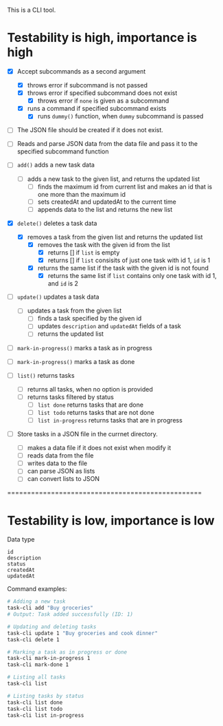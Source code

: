 This is a CLI tool.

# Testability is high, importance is high

- [x] Accept subcommands as a second argument

  - [x] throws error if subcommand is not passed
  - [x] throws error if specified subcommand does not exist
    - [x] throws error if `none` is given as a subcommand
  - [x] runs a command if specified subcommand exists
    - [x] runs `dummy()` function, when `dummy` subcommand is passed

- [ ] The JSON file should be created if it does not exist.
- [ ] Reads and parse JSON data from the data file and pass it to the specified subcommand function
- [ ] `add()` adds a new task data
  - [ ] adds a new task to the given list, and returns the updated list
    - [ ] finds the maximum id from current list and makes an id that is one more than the maximum id
    - [ ] sets createdAt and updatedAt to the current time
    - [ ] appends data to the list and returns the new list
- [x] `delete()` deletes a task data
  - [x] removes a task from the given list and returns the updated list
    - [x] removes the task with the given id from the list
      - [x] returns [] if `list` is empty
      - [x] returns [] if `list` consisits of just one task with id 1, `id` is 1
    - [x] returns the same list if the task with the given id is not found
      - [x] returns the same list if `list` contains only one task with id 1, and `id` is 2
- [ ] `update()` updates a task data
  - [ ] updates a task from the given list
    - [ ] finds a task specified by the given id
    - [ ] updates `description` and `updatedAt` fields of a task
    - [ ] returns the updated list
- [ ] `mark-in-progress()` marks a task as in progress
- [ ] `mark-in-progress()` marks a task as done

- [ ] `list()` returns tasks

  - [ ] returns all tasks, when no option is provided
  - [ ] returns tasks filtered by status
    - [ ] `list done` returns tasks that are done
    - [ ] `list todo` returns tasks that are not done
    - [ ] `list in-progress` returns tasks that are in progress

- [ ] Store tasks in a JSON file in the currnet directory.
  - [ ] makes a data file if it does not exist when modify it
  - [ ] reads data from the file
  - [ ] writes data to the file
  - [ ] can parse JSON as lists
  - [ ] can convert lists to JSON

=================================================

# Testability is low, importance is low

Data type

```
id
description
status
createdAt
updatedAt
```

Command examples:

```bash
# Adding a new task
task-cli add "Buy groceries"
# Output: Task added successfully (ID: 1)

# Updating and deleting tasks
task-cli update 1 "Buy groceries and cook dinner"
task-cli delete 1

# Marking a task as in progress or done
task-cli mark-in-progress 1
task-cli mark-done 1

# Listing all tasks
task-cli list

# Listing tasks by status
task-cli list done
task-cli list todo
task-cli list in-progress
```
